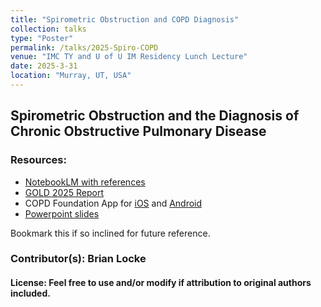 ```yaml
---
title: "Spirometric Obstruction and COPD Diagnosis"
collection: talks
type: "Poster"
permalink: /talks/2025-Spiro-COPD
venue: "IMC TY and U of U IM Residency Lunch Lecture"
date: 2025-3-31
location: "Murray, UT, USA"
---
```


## Spirometric Obstruction and the Diagnosis of Chronic Obstructive Pulmonary Disease

### Resources:
- [NotebookLM with references](https://notebooklm.google.com/notebook/05267212-5bd5-4f61-909f-953364f5ae4a)
- [GOLD 2025 Report](https://goldcopd.org/2025-gold-report/)
- COPD Foundation App for [iOS](https://apps.apple.com/us/app/copd-pocket-consultant-guide/id688671199) and [Android](https://play.google.com/store/apps/details?id=org.copdfoundation.pocketconsultant&hl=en_US&pli=1)
- [Powerpoint slides](https://github.com/reblocke)

Bookmark this if so inclined for future reference.

### Contributor(s):  Brian Locke
#### License: Feel free to use and/or modify if attribution to original authors included. 
